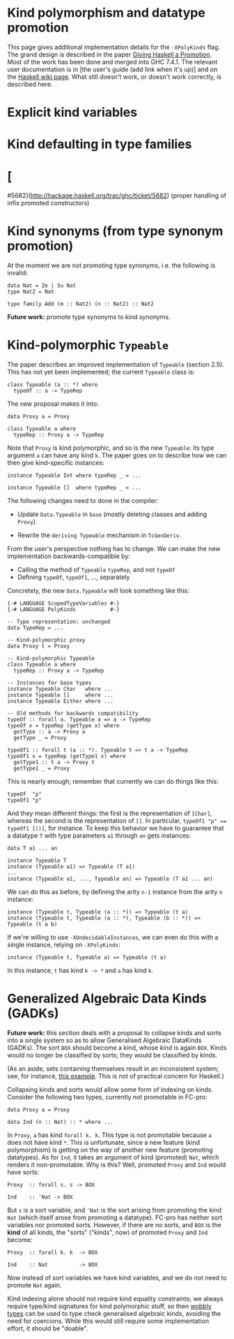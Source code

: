 # Kind polymorphism and datatype promotion



This page gives additional implementation details for the `-XPolyKinds` flag. The grand design is described in the paper [
Giving Haskell a Promotion](http://dreixel.net/research/pdf/ghp.pdf). Most of the work has been done and merged into GHC 7.4.1. The relevant user documentation is in \[the user's guide (add link when it's up)\] and on the [
Haskell wiki page](http://haskell.org/haskellwiki/GHC/Kinds). What still doesn't work, or doesn't work correctly, is described here.


# Explicit kind variables


# Kind defaulting in type families


# [
\#5682](http://hackage.haskell.org/trac/ghc/ticket/5682) (proper handling of infix promoted constructors)


# Kind synonyms (from type synonym promotion)



At the moment we are not promoting type synonyms, i.e. the following is invalid:


```wiki
data Nat = Ze | Su Nat
type Nat2 = Nat

type family Add (m :: Nat2) (n :: Nat2) :: Nat2
```


**Future work:** promote type synonyms to kind synonyms.


# Kind-polymorphic `Typeable`



The paper describes an improved implementation of `Typeable` (section 2.5). This has not
yet been implemented; the current `Typeable` class is:


```wiki
class Typeable (a :: *) where
  typeOf :: a -> TypeRep
```


The new proposal makes it into:


```wiki
data Proxy a = Proxy

class Typeable a where
  typeRep :: Proxy a -> TypeRep
```


Note that `Proxy` is kind polymorphic, and so is the new `Typeable`: its type argument
`a` can have any kind `k`. The paper goes on to describe how we can then give
kind-specific instances:


```wiki
instance Typeable Int where typeRep _ = ...

instance Typeable []  where typeRep _ = ...
```


The following changes need to done in the compiler:


- Update `Data.Typeable` in `base` (mostly deleting classes and adding `Proxy`).

- Rewrite the `deriving Typeable` mechanism in `TcGenDeriv`.


From the user's perspective nothing has to change. We can make the new implementation
backwards-compatible by:


- Calling the method of `Typeable` `typeRep`, and not `typeOf`
- Defining `typeOf`, `typeOf1`, ..., separately


Concretely, the new `Data.Typeable` will look something like this:


```wiki
{-# LANGUAGE ScopedTypeVariables #-}
{-# LANGUAGE PolyKinds           #-}

-- Type representation: unchanged
data TypeRep = ...

-- Kind-polymorphic proxy
data Proxy t = Proxy

-- Kind-polymorphic Typeable
class Typeable a where
  typeRep :: Proxy a -> TypeRep

-- Instances for base types
instance Typeable Char   where ...
instance Typeable []     where ...
instance Typeable Either where ...

-- Old methods for backwards compatibility  
typeOf :: forall a. Typeable a => a -> TypeRep
typeOf x = typeRep (getType x) where
  getType :: a -> Proxy a
  getType _ = Proxy

typeOf1 :: forall t (a :: *). Typeable t => t a -> TypeRep
typeOf1 x = typeRep (getType1 x) where
  getType1 :: t a -> Proxy t
  getType1 _ = Proxy
```


This is nearly enough; remember that currently we can do things like this:


```wiki
typeOf  "p"
typeOf1 "p"
```


And they mean different things: the first is the representation of `[Char]`,
whereas the second is the representation of `[]`. In particular, 
`typeOf1 "p" == typeOf1 [()]`, for instance. To keep this behavior we have
to guarantee that a datatype `T` with type parameters `a1` through `an` gets instances:


```wiki
data T a1 ... an

instance Typeable T
instance (Typeable a1) => Typeable (T a1)
...
instance (Typeable a1, ..., Typeable an) => Typeable (T a1 ... an)
```


We can do this as before, by defining the arity `n-1` instance from the
arity `n` instance:


```wiki
instance (Typeable t, Typeable (a :: *)) => Typeable (t a)
instance (Typeable t, Typeable (a :: *), Typeable (b :: *)) => Typeable (t a b)
```


If we're willing to use `-XUndecidableInstances`, we can even do this with
a single instance, relying on `-XPolyKinds`:


```wiki
instance (Typeable t, Typeable a) => Typeable (t a)
```


In this instance, `t` has kind `k -> *` and `a` has kind `k`.


# Generalized Algebraic Data Kinds (GADKs)



**Future work:** this section deals with a proposal to collapse kinds and sorts into a single system
so as to allow Generalised Algebraic DataKinds (GADKs). The sort `BOX` should
become a kind, whose *kind* is again `BOX`. Kinds would no longer be classified by sorts;
they would be classified by kinds.



(As an aside, sets containing themselves result in an inconsistent system; see, for instance,
[
this example](http://www.cs.nott.ac.uk/~txa/g53cfr/l20.agda). This is not of practical
concern for Haskell.)



Collapsing kinds and sorts would allow some form of indexing on kinds. Consider the
following two types, currently not promotable in FC-pro:


```wiki
data Proxy a = Proxy

data Ind (n :: Nat) :: * where ...
```


In `Proxy`, `a` has kind `forall k. k`. This type is not promotable because
`a` does not have kind `*`. This is unfortunate, since a new feature (kind
polymorphism) is getting on the way of another new feature (promoting
datatypes). As for `Ind`, it takes an argument of kind (promoted) `Nat`,
which renders it non-promotable. Why is this? Well, promoted `Proxy` and `Ind`
would have sorts:


```wiki
Proxy  :: forall s. s -> BOX

Ind    :: 'Nat -> BOX
```


But `s` is a sort variable, and `'Nat` is the sort arising from promoting
the kind `Nat` (which itself arose from promoting a datatype). FC-pro has
neither sort variables nor promoted sorts. However, if there are no sorts, and
`BOX` is the **kind** of all kinds, the "sorts" ("kinds", now) of promoted `Proxy`
and `Ind` become:


```wiki
Proxy  :: forall k. k  -> BOX

Ind    :: Nat          -> BOX
```


Now instead of sort variables we have kind variables, and we do not need to promote
`Nat` again.



Kind indexing alone should not require kind equality constraints; we always
require type/kind signatures for kind polymorphic stuff, so then
[
wobbly types](http://research.microsoft.com/en-us/um/people/simonpj/papers/gadt/gadt-rigid-contexts.pdf)
can be used to type check generalised algebraic kinds, avoiding the need for
coercions. While this would still require some implementation effort, it
should be "doable".


